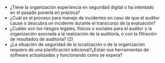 
- ¿Tiene la organización experiencia en seguridad digital o ha intentado en el pasado ponerla en práctica?
- ¿Cuál es el proceso para manejo de incidentes en caso de que el auditor cause o descubra un incidente durante el transcurso de la evaluación?
- ¿Cuáles son los riesgos legales, físicos o sociales para el auditor y la organización asociada a la realización de la auditoría, o con la filtración de resultados de auditoría? (2)
- ¿La situación de seguridad de la localización o de la organización requiere de una planificación adicional?¿Están sus herramientas de software actualizadas y funcionando como se espera?
